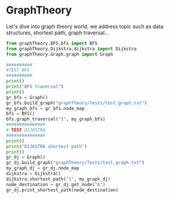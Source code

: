 # GraphTheory
Let's dive into graph theory world, we address topic such as data structures, shortest path, graph traversal...

```python
from graphTheory.BFS.bfs import BFS
from graphTheory.Dijkstra.dijkstra import Dijkstra
from graphTheory.Graph.graph import Graph

##########
#TEST BFS
##########
print()
print("BFS traversal")
print()
gr_bfs = Graph()
gr_bfs.build_graph("graphTheory/Tests/test_graph.txt")
my_graph_bfs = gr_bfs.node_map
bfs = BFS()
bfs.graph_traversal("1", my_graph_bfs)
###############
# TEST DIJKSTRA
###############
print()
print("DIJKSTRA shortest path")
print()
gr_dj = Graph()
gr_dj.build_graph("graphTheory/Tests/test_graph.txt")
my_graph_dj = gr_dj.node_map
dijkstra = Dijkstra()
dijkstra.shortest_path("1", my_graph_dj)
node_destination = gr_dj.get_node("6")
gr_dj.print_shortest_path(node_destination)
```
